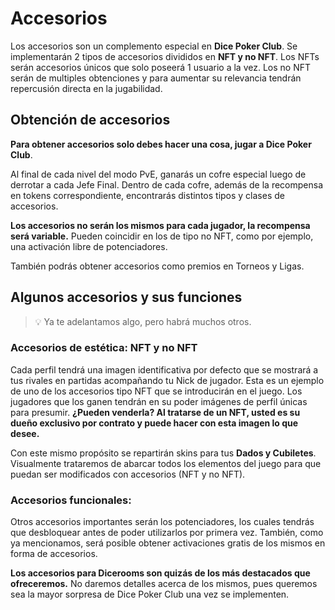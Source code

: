 # Accesorios

Los accesorios son un complemento especial en **Dice Poker Club**. Se implementarán 2 tipos de accesorios divididos en **NFT y no NFT**.
Los NFTs serán accesorios únicos que solo poseerá 1 usuario a la vez. 
Los no NFT serán de multiples obtenciones y para aumentar su relevancia tendrán repercusión directa en la jugabilidad.
## Obtención de accesorios

**Para obtener accesorios solo debes hacer una cosa, jugar a Dice Poker Club**. 

Al final de cada nivel del modo PvE, ganarás un cofre especial luego de derrotar a cada Jefe Final. Dentro de cada cofre, además de la recompensa en tokens correspondiente, encontrarás distintos tipos y clases de accesorios.

**Los accesorios no serán los mismos para cada jugador, la recompensa será variable.** Pueden coincidir en los de tipo no NFT, como por ejemplo, una activación libre de potenciadores.

También podrás obtener accesorios como premios en Torneos y Ligas.
## Algunos accesorios y sus funciones

>💡 Ya te adelantamos algo, pero habrá muchos otros. 

### Accesorios de estética: NFT y no NFT

Cada perfil tendrá una imagen identificativa por defecto que se mostrará a tus rivales en partidas acompañando tu Nick de jugador. Esta es un ejemplo de uno de los accesorios tipo NFT que se introducirán en el juego. Los jugadores que los ganen tendrán en su poder imágenes de perfil únicas para presumir. **¿Pueden venderla? Al tratarse de un NFT, usted es su dueño exclusivo por contrato y puede hacer con esta imagen lo que desee.**

Con este mismo propósito se repartirán skins para tus **Dados y Cubiletes**. Visualmente trataremos de abarcar todos los elementos del juego para que puedan ser modificados con accesorios (NFT y no NFT). 

### Accesorios funcionales:

Otros accesorios importantes serán los potenciadores, los cuales tendrás que desbloquear antes de poder utilizarlos por primera vez. También, como ya mencionamos, será posible obtener activaciones gratis de los mismos en forma de accesorios.

**Los accesorios para Dicerooms son quizás de los más destacados que ofreceremos.** No daremos detalles acerca de los mismos, pues queremos sea la mayor sorpresa de Dice Poker Club una vez se implementen.